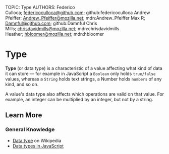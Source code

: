 TOPIC: Type
AUTHORS: Federico Culloca; federicoculloca@github.com; github:federicoculloca
         Andrew Pfeiffer; Andrew_Pfeiffer@mozilla.net; mdn:Andrew_Pfeiffer
         Max R; Damnful@github.com; github:Damnful
         Chris Mills; chrisdavidmills@mozilla.net; mdn:chrisdavidmills
         Heather; hbloomer@mozilla.net; mdn:hbloomer

# Type

**Type**  (or data type) is a characteristic of a value affecting what kind of data it can
store — for example in JavaScript a `Boolean` only holds `true/false` values, whereas a
`String` holds text strings, a Number holds `numbers` of any kind, and so on.

A value's data type also affects which operations are valid on that value. For example, an integer
can be multiplied by an integer, but not by a string.

## Learn More

### General Knowledge

- [Data type](https://en.wikipedia.org/wiki/Data%20type) on Wikipedia
- [Data types in JavaScript](https://developer.mozilla.org/en-US/docs/Web/JavaScript/Data_structures)
